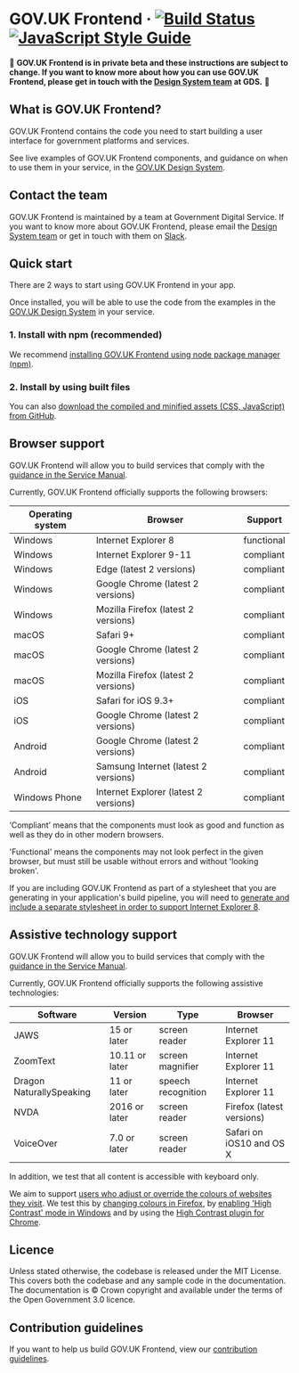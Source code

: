 GOV.UK Frontend ·
[![Build Status](https://travis-ci.org/alphagov/govuk-frontend.svg?branch=master)](https://travis-ci.org/alphagov/govuk-frontend)
[![JavaScript Style Guide](https://img.shields.io/badge/code_style-standard-brightgreen.svg)](https://standardjs.com)
=====================

:rotating_light: **GOV.UK Frontend is in private beta and these instructions are
subject to change. If you want to know more about how you can use GOV.UK
Frontend, please get in touch with the [Design System
team](mailto:govuk-design-system-support@digital.cabinet-office.gov.uk) at
GDS.** :rotating_light:

## What is GOV.UK Frontend?

GOV.UK Frontend contains the code you need to start building a user interface
for government platforms and services.

See live examples of GOV.UK Frontend components, and guidance on when to use
them in your service, in the [GOV.UK Design
System](https://govuk-design-system-production.cloudapps.digital/).

## Contact the team

GOV.UK Frontend is maintained by a team at Government Digital Service. If you want to know more about GOV.UK Frontend, please email the [Design System
team](mailto:govuk-design-system-support@digital.cabinet-office.gov.uk) or get in touch with them on [Slack](https://ukgovernmentdigital.slack.com/messages/govuk-design-system).

## Quick start

There are 2 ways to start using GOV.UK Frontend in your app.

Once installed, you will be able to use the code from the examples in the
[GOV.UK Design System](https://govuk-design-system-production.cloudapps.digital/)
in your service.

### 1. Install with npm (recommended)

We recommend [installing GOV.UK Frontend using node package manager
(npm)](docs/installation/installing-with-npm.md).

### 2. Install by using built files

You can also [download the compiled and minified assets (CSS, JavaScript) from
GitHub](docs/installation/installing-from-dist.md).

## Browser support

GOV.UK Frontend will allow you to build services that comply with the [guidance
in the Service Manual][service-manual-browsers].

Currently, GOV.UK Frontend officially supports the following browsers:

| Operating system | Browser                                | Support     |
|----------------- |----------------------------------------|-------------|
| Windows          | Internet Explorer 8                    | functional  |
| Windows          | Internet Explorer 9-11                 | compliant   |
| Windows          | Edge (latest 2 versions)               | compliant   |
| Windows          | Google Chrome (latest 2 versions)      | compliant   |
| Windows          | Mozilla Firefox (latest 2 versions)    | compliant   |
| macOS            | Safari 9+                              | compliant   |
| macOS            | Google Chrome (latest 2 versions)      | compliant   |
| macOS            | Mozilla Firefox (latest 2 versions)    | compliant   |
| iOS              | Safari for iOS 9.3+                    | compliant   |
| iOS              | Google Chrome (latest 2 versions)      | compliant   |
| Android          | Google Chrome (latest 2 versions)      | compliant   |
| Android          | Samsung Internet (latest 2 versions)   | compliant   |
| Windows Phone    | Internet Explorer (latest 2 versions)  | compliant   |

‘Compliant’ means that the components must look as good and function as well as
they do in other modern browsers.

'Functional' means the components may not look perfect in the given browser, but
must still be usable without errors and without 'looking broken'.

If you are including GOV.UK Frontend as part of a stylesheet that you are
generating in your application's build pipeline, you will need to [generate and
include a separate stylesheet in order to support Internet Explorer
8](docs/installation/supporting-internet-explorer-8.md).

[service-manual-browsers]: https://www.gov.uk/service-manual/technology/designing-for-different-browsers-and-devices#browsers-to-test-in

## Assistive technology support

GOV.UK Frontend will allow you to build services that comply with the [guidance
in the Service Manual][service-manual-assistive-technologies].

Currently, GOV.UK Frontend officially supports the following assistive technologies:

| Software                 | Version        | Type               | Browser                   |
|--------------------------|----------------|--------------------|---------------------------|
| JAWS                     | 15 or later    | screen reader      | Internet Explorer 11      |
| ZoomText                 | 10.11 or later | screen magnifier   | Internet Explorer 11      |
| Dragon NaturallySpeaking | 11 or later    | speech recognition | Internet Explorer 11      |
| NVDA                     | 2016 or later  | screen reader      | Firefox (latest versions) |
| VoiceOver                | 7.0 or later   | screen reader      | Safari on iOS10 and OS X  |

In addition, we test that all content is accessible with keyboard only.

We aim to support [users who adjust or override the colours of websites they visit][how-users-change-colours-on-websites]. We test this by [changing colours in Firefox][changing-colours-in-firefox], by [enabling 'High Contrast' mode in Windows][enabling-high-contrast-mode-in-windows] and by using the [High Contrast plugin for Chrome][high-contrast-plugin-for-chrome].

[service-manual-assistive-technologies]: https://www.gov.uk/service-manual/technology/testing-with-assistive-technologies#what-to-test

[changing-colours-in-firefox]:
https://support.mozilla.org/en-US/kb/change-fonts-and-colors-websites-use

[enabling-high-contrast-mode-in-windows]:
https://support.microsoft.com/en-gb/help/13862/windows-use-high-contrast-mode

[high-contrast-plugin-for-chrome]: https://chrome.google.com/webstore/detail/high-contrast/djcfdncoelnlbldjfhinnjlhdjlikmph?hl=en-US

[how-users-change-colours-on-websites]:
https://accessibility.blog.gov.uk/2017/03/27/how-users-change-colours-on-websites/

## Licence

Unless stated otherwise, the codebase is released under the MIT License. This
covers both the codebase and any sample code in the documentation. The
documentation is &copy; Crown copyright and available under the terms of the
Open Government 3.0 licence.

## Contribution guidelines

If you want to help us build GOV.UK Frontend, view our [contribution
guidelines](CONTRIBUTING.md).
